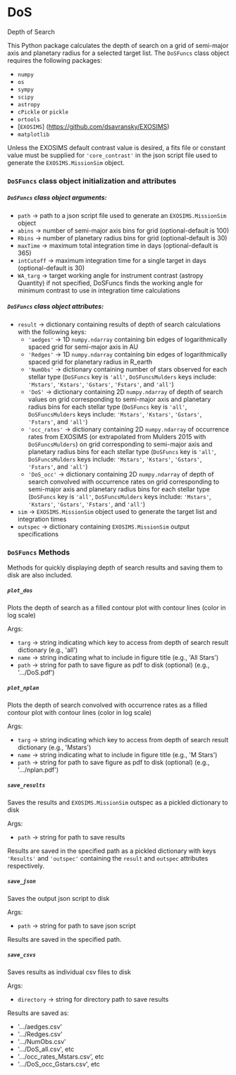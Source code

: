 # DoS
Depth of Search

This Python package calculates the depth of search on a grid of semi-major axis and planetary radius for a selected target list. The ```DoSFuncs``` class object requires the following packages:

- ```numpy```
- ```os```
- ```sympy```
- ```scipy```
- ```astropy```
- ```cPickle``` or ```pickle```
- ```ortools```
- [```EXOSIMS```] (https://github.com/dsavransky/EXOSIMS) 
- ```matplotlib```

Unless the EXOSIMS default contrast value is desired, a fits file or constant value must be supplied for ```'core_contrast'``` in the json script file used to generate the ```EXOSIMS.MissionSim``` object.

### ```DoSFuncs``` class object initialization and attributes

##### ```DoSFuncs``` class object arguments:

- ```path``` -> path to a json script file used to generate an ```EXOSIMS.MissionSim``` object
- ```abins``` -> number of semi-major axis bins for grid (optional-default is 100)
- ```Rbins``` -> number of planetary radius bins for grid (optional-default is 30)
- ```maxTime``` -> maximum total integration time in days (optional-default is 365)
- ```intCutoff``` -> maximum integration time for a single target in days (optional-default is 30)
- ```WA_targ``` -> target working angle for instrument contrast (astropy Quantity) if not specified, DoSFuncs finds the working angle for minimum contrast to use in integration time calculations

##### ```DoSFuncs``` class object attributes:

- ```result``` -> dictionary containing results of depth of search calculations with the following keys:
  - ```'aedges'``` -> 1D ```numpy.ndarray``` containing bin edges of logarithmically spaced grid for semi-major axis in AU
  - ```'Redges'``` -> 1D ```numpy.ndarray``` containing bin edges of logarithmically spaced grid for planetary radius in R_earth
  - ```'NumObs'``` -> dictionary containing number of stars observed for each stellar type (```DoSFuncs``` key is ```'all'```, ```DoSFuncsMulders``` keys include: ```'Mstars'```, ```'Kstars'```, ```'Gstars'```, ```'Fstars'```, and ```'all'```)
  - ```'DoS'``` -> dictionary containing 2D ```numpy.ndarray``` of depth of search values on grid corresponding to semi-major axis and planetary radius bins for each stellar type (```DoSFuncs``` key is ```'all'```, ```DoSFuncsMulders``` keys include: ```'Mstars'```, ```'Kstars'```, ```'Gstars'```, ```'Fstars'```, and ```'all'```)
  - ```'occ_rates'``` -> dictionary containing 2D ```numpy.ndarray``` of occurrence rates from EXOSIMS (or extrapolated from Mulders 2015 with ```DoSFuncsMulders```) on grid corresponding to semi-major axis and planetary radius bins for each stellar type (```DoSFuncs``` key is ```'all'```, ```DoSFuncsMulders``` keys include: ```'Mstars'```, ```'Kstars'```, ```'Gstars'```, ```'Fstars'```, and ```'all'```)
  - ```'DoS_occ'``` -> dictionary containing 2D ```numpy.ndarray``` of depth of search convolved with occurrence rates on grid corresponding to semi-major axis and planetary radius bins for each stellar type (```DoSFuncs``` key is ```'all'```, ```DoSFuncsMulders``` keys include: ```'Mstars'```, ```'Kstars'```, ```'Gstars'```, ```'Fstars'```, and ```'all'```)
- ```sim``` -> ```EXOSIMS.MissionSim``` object used to generate the target list and integration times
- ```outspec``` -> dictionary containing ```EXOSIMS.MissionSim``` output specifications

### ```DoSFuncs``` Methods

Methods for quickly displaying depth of search results and saving them to disk are also included.

##### ```plot_dos```
Plots the depth of search as a filled contour plot with contour lines (color in log scale)

Args:
- ```targ``` -> string indicating which key to access from depth of search result dictionary (e.g., 'all')
- ```name``` -> string indicating what to include in figure title (e.g., 'All Stars')
- ```path``` -> string for path to save figure as pdf to disk (optional) (e.g., '.../DoS.pdf')

##### ```plot_nplan```
Plots the depth of search convolved with occurrence rates as a filled contour plot with contour lines (color in log scale)

Args:
- ```targ``` -> string indicating which key to access from depth of search result dictionary (e.g., 'Mstars')
- ```name``` -> string indicating what to include in figure title (e.g., 'M Stars')
- ```path``` -> string for path to save figure as pdf to disk (optional) (e.g., '.../nplan.pdf')

##### ```save_results```
Saves the results and ```EXOSIMS.MissionSim``` outspec as a pickled dictionary to disk

Args:
- ```path``` -> string for path to save results

Results are saved in the specified path as a pickled dictionary with keys ```'Results'``` and ```'outspec'``` containing the ```result``` and ```outspec``` attributes respectively.

##### ```save_json```
Saves the output json script to disk

Args:
- ```path``` -> string for path to save json script

Results are saved in the specified path.

##### ```save_csvs```
Saves results as individual csv files to disk

Args:
- ```directory``` -> string for directory path to save results

Results are saved as:
- '.../aedges.csv'
- '.../Redges.csv'
- '.../NumObs.csv'
- '.../DoS_all.csv', etc
- '.../occ_rates_Mstars.csv', etc
- '.../DoS_occ_Gstars.csv', etc
